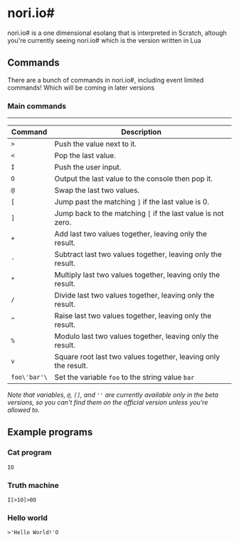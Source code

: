 # nori.io#
nori.io# is a one dimensional esolang that is interpreted in Scratch, altough you're currently seeing nori.io# which is the version written in Lua

## Commands
There are a bunch of commands in nori.io#, including event limited commands! Which will be coming in later versions

### Main commands
***

| Command     | Description                                           |
| ----------- | ----------------------------------------------------- |
| `>`         | Push the value next to it.                           |
| `<`         | Pop the last value.                                  |
| `I`         | Push the user input.                                 |
| `O`         | Output the last value to the console then pop it.    |
| `@`         | Swap the last two values.                            |
| `[`	      | Jump past the matching `]` if the last value is 0.   |
| `]`	      | Jump back to the matching `[` if the last value is not zero. |
| `+`     | Add last two values together, leaving only the result. |
| `-`     | Subtract last two values together, leaving only the result. |
| `*`     | Multiply last two values together, leaving only the result. |
| `/`     | Divide last two values together, leaving only the result. |
| `^`     | Raise last two values together, leaving only the result. |
| `%`     | Modulo last two values together, leaving only the result. |
| `v`     | Square root last two values together, leaving only the result. |
| `foo\'bar'\` | Set the variable `foo` to the string value `bar`

*Note that variables, `@`, `[]`, and `''` are currently available only in the beta versions, so you can't find them on the official version unless you're allowed to.*

## Example programs


### Cat program
```IO```

### Truth machine
```I[>1O]>0O```

### Hello world
```>'Hello World!'O```

